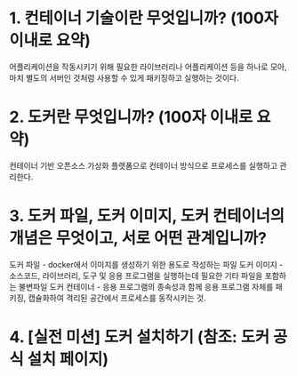 # 1. 컨테이너 기술이란 무엇입니까? (100자 이내로 요약)
어플리케이션을 작동시키기 위해 필요한 라이브러리나 어플리케이션 등을 하나로 모아, 마치 별도의 서버인 것처럼 사용할 수 있게 패키징하고 실행하는 것이다.

# 2. 도커란 무엇입니까? (100자 이내로 요약)
컨테이너 기반 오픈소스 가상화 플랫폼으로 컨테이너 방식으로 프로세스를 실행하고 관리한다.

# 3. 도커 파일, 도커 이미지, 도커 컨테이너의 개념은 무엇이고, 서로 어떤 관계입니까?
도커 파일 - docker에서 이미지를 생성하기 위한 용도로 작성하는 파일
도커 이미지 - 소스코드, 라이브러리, 도구 및 응용 프로그램을 실행하는데 필요한 기타 파일을 포함하는 불변파일
도커 컨테이너 - 응용 프로그램의 종속성과 함께 응용 프로그램 자체를 패키징, 캡슐화하여 격리된 공간에서 프로세스를 동작시키는 것.

# 4. [실전 미션] 도커 설치하기 (참조: 도커 공식 설치 페이지)